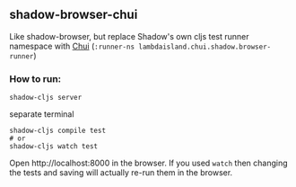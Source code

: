 
## shadow-browser-chui

Like shadow-browser, but replace Shadow's own cljs test runner namespace with
[Chui](https://github.com/lambdaisland/chui) (`:runner-ns lambdaisland.chui.shadow.browser-runner`)

### How to run:

```
shadow-cljs server
```

separate terminal

```
shadow-cljs compile test
# or
shadow-cljs watch test
```

Open http://localhost:8000 in the browser. If you used `watch` then changing the
tests and saving will actually re-run them in the browser.



